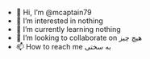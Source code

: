 - 👋 Hi, I’m @mcaptain79
- 👀 I’m interested in nothing
- 🌱 I’m currently learning nothing
- 💞️ I’m looking to collaborate on هیچ چیز
- 📫 How to reach me به سختی

<!---
mcaptain79/mcaptain79 is a ✨ special ✨ repository because its `README.md` (this file) appears on your GitHub profile.
You can click the Preview link to take a look at your changes.
--->
